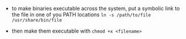 
- to make binaries executable across the system, put a symbolic link to the file in one of you PATH locations
`ln -s /path/to/file /usr/share/bin/file`

- then make them executable with 
`chmod +x <filename>`
